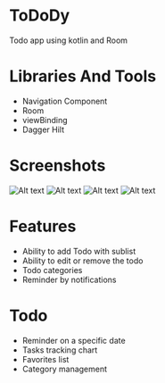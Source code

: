 # ToDoDy
Todo app using kotlin and Room

# Libraries And Tools

- Navigation Component
- Room
- viewBinding
- Dagger Hilt

# Screenshots

![Alt text](screenshots/screenshot_1.png?raw=true)
![Alt text](screenshots/screenshot_2.png?raw=true)
![Alt text](screenshots/screenshot_3.png?raw=true)
![Alt text](screenshots/screenshot_4.png?raw=true)

# Features

- Ability to add Todo with sublist
- Ability to edit or remove the todo
- Todo categories
- Reminder by notifications

# Todo

- Reminder on a specific date
- Tasks tracking chart
- Favorites list
- Category management
